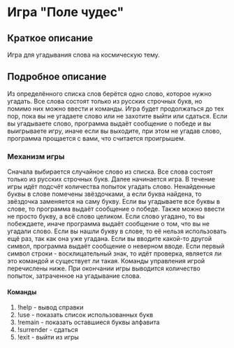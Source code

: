 # Игра "Поле чудес"
## Краткое описание
Игра для угадывания слова на космическую тему.

## Подробное описание
Из определённого списка слов берётся одно слово, которое нужно угадать. 
Все слова состоят только из русских строчных букв, но помимо них можно ввести и команды. 
Игра будет продолжаться до тех пор, пока вы не угадаете слово или не захотите выйти или сдаться.
Если вы угадываете слово, программа выдаёт сообщение о победе и вы выигрываете игру, иначе если вы выходите, при этом не угадав слово, программа прощается с вами, что считается проигрышем.

### Механизм игры
Сначала выбирается случайное слово из списка. 
Все слова состоят только из русских строчных букв.
Далее начинается игра. 
В течение игры идёт подсчёт количества попыток угадать слово. 
Ненайденные буквы в слове помечены звёздочками, а если буква найдена, то звёздочка заменяется на саму букву. 
Если вы угадываете все буквы в слове, то программа выдаёт сообщение о победе. 
Также можно ввести не просто букву, а всё слово целиком.
Если слово угадано, то вы побеждаете, иначе программа выдаёт сообщение о том, что вы не угадали слово. 
Если вы нашли букву в слове, то её нельзя использовать ещё раз, так как она уже угадана. 
Если вы вводите какой-то другой символ, программа выдаёт сообщение о неверном вводе.
Если первый символ строки - восклицательный знак, то идёт проверка, является ли это командой и существует ли такая. 
Команды управления игрой перечислены ниже.
При окончании игры выводится количество попыток, затраченное на угадывание слова.

#### Команды
1. !help - вывод справки
2. !use - показать список использованных букв
3. !remain - показать оставшиеся буквы алфавита
4. !surrender - сдаться
5. !exit - выйти из игры
